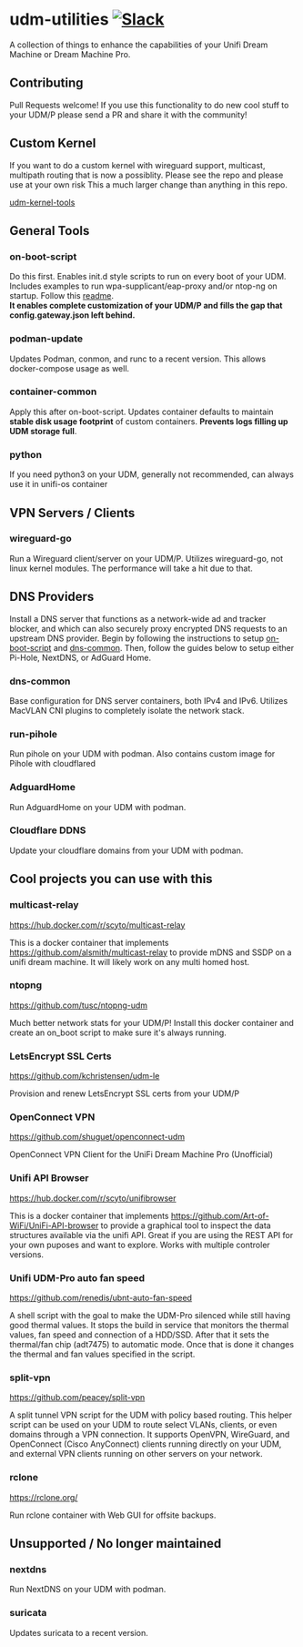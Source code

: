 # udm-utilities [![Slack](https://img.shields.io/badge/slack-boostchicken-blue.svg?logo=slack "Boostchicken Slack")](https://join.slack.com/t/boostchicken/shared_invite/zt-fcjszaw4-2ZuNFxIQnrpjxixnm17LXQ)

A collection of things to enhance the capabilities of your Unifi Dream Machine or Dream Machine Pro.

## Contributing

Pull Requests welcome! If you use this functionality to do new cool stuff to your UDM/P please send a PR and share it with the community!

## Custom Kernel
If you want to do a custom kernel with wireguard support, multicast, multipath routing that is now a possiblity.  Please see the repo and please use at your own risk  This a much larger change than anything in this repo.


[udm-kernel-tools](https://github.com/fabianishere/udm-kernel-tools)

## General Tools

### on-boot-script
Do this first. Enables init.d style scripts to run on every boot of your UDM. Includes examples to run wpa-supplicant/eap-proxy and/or ntop-ng on startup. Follow this [readme](https://github.com/boostchicken/udm-utilities/blob/master/on-boot-script/README.md).  
**It enables complete customization of your UDM/P and fills the gap that config.gateway.json left behind.**

### podman-update
Updates Podman, conmon, and runc to a recent version.  This allows docker-compose usage as well.

### container-common
Apply this after on-boot-script. Updates container defaults to maintain **stable disk usage footprint** of custom containers. **Prevents logs filling up UDM storage full**.

### python

If you need python3 on your UDM, generally not recommended, can always use it in unifi-os container

## VPN Servers / Clients

### wireguard-go

Run a Wireguard client/server on your UDM/P.  Utilizes wireguard-go, not linux kernel modules.  The performance will take a hit due to that.

## DNS Providers
Install a DNS server that functions as a network-wide ad and tracker blocker, and which can also securely proxy encrypted DNS requests to an upstream DNS provider. Begin by following the instructions to setup [on-boot-script](https://github.com/boostchicken/udm-utilities/tree/master/on-boot-script) and [dns-common](https://github.com/boostchicken/udm-utilities/tree/master/dns-common/on_boot.d). Then, follow the guides below to setup either Pi-Hole, NextDNS, or AdGuard Home.

### dns-common
Base configuration for DNS server containers, both IPv4 and IPv6.  Utilizes MacVLAN CNI plugins to completely isolate the network stack.

### run-pihole

Run pihole on your UDM with podman. Also contains custom image for Pihole with cloudflared

### AdguardHome

Run AdguardHome on your UDM with podman.

### Cloudflare DDNS

Update your cloudflare domains from your UDM with podman.

## Cool projects you can use with this

### multicast-relay

<https://hub.docker.com/r/scyto/multicast-relay>

This is a docker container that implements <https://github.com/alsmith/multicast-relay> to provide mDNS and SSDP on a unifi dream machine. It will likely work on any multi homed host.

### ntopng

<https://github.com/tusc/ntopng-udm>

Much better network stats for your UDM/P!  Install this docker container and create an on_boot script to make sure it's always running.

### LetsEncrypt SSL Certs

<https://github.com/kchristensen/udm-le>

Provision and renew LetsEncrypt SSL certs from your UDM/P

### OpenConnect VPN
<https://github.com/shuguet/openconnect-udm>

OpenConnect VPN Client for the UniFi Dream Machine Pro (Unofficial)


### Unifi API Browser

<https://hub.docker.com/r/scyto/unifibrowser>

This is a docker container that implements <https://github.com/Art-of-WiFi/UniFi-API-browser> to provide a graphical tool to inspect the data structures available via the unifi API.  Great if you are using the REST API for your own puposes and want to explore. Works with multiple controler versions.


### Unifi UDM-Pro auto fan speed

<https://github.com/renedis/ubnt-auto-fan-speed>

A shell script with the goal to make the UDM-Pro silenced while still having good thermal values. It stops the build in service that monitors the thermal values, fan speed and connection of a HDD/SSD. After that it sets the thermal/fan chip (adt7475) to automatic mode. Once that is done it changes the thermal and fan values specified in the script.

### split-vpn

<https://github.com/peacey/split-vpn>

A split tunnel VPN script for the UDM with policy based routing. This helper script can be used on your UDM to route select VLANs, clients, or even domains through a VPN connection. It supports OpenVPN, WireGuard, and OpenConnect (Cisco AnyConnect) clients running directly on your UDM, and external VPN clients running on other servers on your network.

### rclone

<https://rclone.org/>

Run rclone container with Web GUI for offsite backups.

## Unsupported / No longer maintained
### nextdns
Run NextDNS on your UDM with podman.
### suricata
Updates suricata to a recent version.
